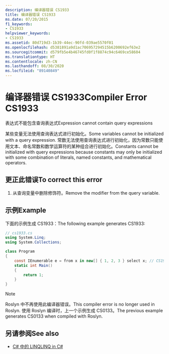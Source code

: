 ```yaml
---
description: 编译器错误 CS1933
title: 编译器错误 CS1933
ms.date: 07/20/2015
f1_keywords:
- CS1933
helpviewer_keywords:
- CS1933
ms.assetid: 80d719d3-1b39-44ec-90fd-039ae5570f01
ms.openlocfilehash: d5381891a9d1ac706957294515b6200692ef63e2
ms.sourcegitcommit: d579fb5e4b46745fd0f1f8874c94c6469ce58604
ms.translationtype: HT
ms.contentlocale: zh-CN
ms.lasthandoff: 08/30/2020
ms.locfileid: "89140849"
---
```

# <a name="compiler-error-cs1933"></a><span data-ttu-id="48c39-103">编译器错误 CS1933</span><span class="sxs-lookup"><span data-stu-id="48c39-103">Compiler Error CS1933</span></span>

<span data-ttu-id="48c39-104">表达式不能包含查询表达式</span><span class="sxs-lookup"><span data-stu-id="48c39-104">Expression cannot contain query expressions</span></span>

 <span data-ttu-id="48c39-105">某些变量无法使用查询表达式进行初始化。</span><span class="sxs-lookup"><span data-stu-id="48c39-105">Some variables cannot be initialized with a query expression.</span></span> <span data-ttu-id="48c39-106">常数无法使用查询表达式进行初始化，因为常数只能使用文本、命名常数和数学运算符的某种组合进行初始化。</span><span class="sxs-lookup"><span data-stu-id="48c39-106">Constants cannot be initialized with query expressions because constants may only be initialized with some combination of literals, named constants, and mathematical operators.</span></span>

## <a name="to-correct-this-error"></a><span data-ttu-id="48c39-107">更正此错误</span><span class="sxs-lookup"><span data-stu-id="48c39-107">To correct this error</span></span>  

1. <span data-ttu-id="48c39-108">从查询变量中删除修饰符。</span><span class="sxs-lookup"><span data-stu-id="48c39-108">Remove the modifier from the query variable.</span></span>

## <a name="example"></a><span data-ttu-id="48c39-109">示例</span><span class="sxs-lookup"><span data-stu-id="48c39-109">Example</span></span>

 <span data-ttu-id="48c39-110">下面的示例生成 CS1933：</span><span class="sxs-lookup"><span data-stu-id="48c39-110">The following example generates CS1933:</span></span>

```csharp
// cs1933.cs
using System.Linq;
using System.Collections;

class Program
{
    const IEnumerable e = from x in new[] { 1, 2, 3 } select x; // CS1933
    static int Main()
    {
        return 1;
    }
}
```

> [!NOTE]
> <span data-ttu-id="48c39-111">Roslyn 中不再使用此编译器错误。</span><span class="sxs-lookup"><span data-stu-id="48c39-111">This compiler error is no longer used in Roslyn.</span></span> <span data-ttu-id="48c39-112">使用 Roslyn 编译时，上一个示例生成 CS0133。</span><span class="sxs-lookup"><span data-stu-id="48c39-112">The previous example generates CS0133 when compiled with Roslyn.</span></span>

## <a name="see-also"></a><span data-ttu-id="48c39-113">另请参阅</span><span class="sxs-lookup"><span data-stu-id="48c39-113">See also</span></span>

- [<span data-ttu-id="48c39-114">C# 中的 LINQ</span><span class="sxs-lookup"><span data-stu-id="48c39-114">LINQ in C#</span></span>](../../linq/index.md)
